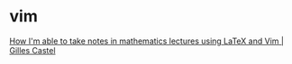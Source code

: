 # vim
[How I'm able to take notes in mathematics lectures using LaTeX and Vim | Gilles Castel](https://castel.dev/post/lecture-notes-1/)
